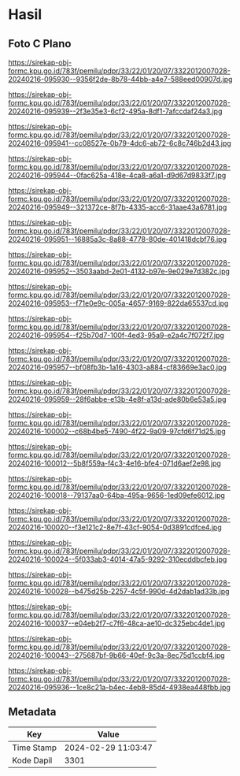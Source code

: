# Hasil

## Foto C Plano

https://sirekap-obj-formc.kpu.go.id/783f/pemilu/pdpr/33/22/01/20/07/3322012007028-20240216-095930--9356f2de-8b78-44bb-a4e7-588eed00907d.jpg

https://sirekap-obj-formc.kpu.go.id/783f/pemilu/pdpr/33/22/01/20/07/3322012007028-20240216-095939--2f3e35e3-6cf2-495a-8df1-7afccdaf24a3.jpg

https://sirekap-obj-formc.kpu.go.id/783f/pemilu/pdpr/33/22/01/20/07/3322012007028-20240216-095941--cc08527e-0b79-4dc6-ab72-6c8c746b2d43.jpg

https://sirekap-obj-formc.kpu.go.id/783f/pemilu/pdpr/33/22/01/20/07/3322012007028-20240216-095944--0fac625a-418e-4ca8-a6a1-d9d67d9833f7.jpg

https://sirekap-obj-formc.kpu.go.id/783f/pemilu/pdpr/33/22/01/20/07/3322012007028-20240216-095949--321372ce-8f7b-4335-acc6-31aae43a6781.jpg

https://sirekap-obj-formc.kpu.go.id/783f/pemilu/pdpr/33/22/01/20/07/3322012007028-20240216-095951--16885a3c-8a88-4778-80de-401418dcbf76.jpg

https://sirekap-obj-formc.kpu.go.id/783f/pemilu/pdpr/33/22/01/20/07/3322012007028-20240216-095952--3503aabd-2e01-4132-b97e-9e029e7d382c.jpg

https://sirekap-obj-formc.kpu.go.id/783f/pemilu/pdpr/33/22/01/20/07/3322012007028-20240216-095953--f71e0e9c-005a-4657-9169-822da65537cd.jpg

https://sirekap-obj-formc.kpu.go.id/783f/pemilu/pdpr/33/22/01/20/07/3322012007028-20240216-095954--f25b70d7-100f-4ed3-95a9-e2a4c7f072f7.jpg

https://sirekap-obj-formc.kpu.go.id/783f/pemilu/pdpr/33/22/01/20/07/3322012007028-20240216-095957--bf08fb3b-1a16-4303-a884-cf83669e3ac0.jpg

https://sirekap-obj-formc.kpu.go.id/783f/pemilu/pdpr/33/22/01/20/07/3322012007028-20240216-095959--28f6abbe-e13b-4e8f-a13d-ade80b6e53a5.jpg

https://sirekap-obj-formc.kpu.go.id/783f/pemilu/pdpr/33/22/01/20/07/3322012007028-20240216-100002--c68b4be5-7490-4f22-9a09-97cfd6f71d25.jpg

https://sirekap-obj-formc.kpu.go.id/783f/pemilu/pdpr/33/22/01/20/07/3322012007028-20240216-100012--5b8f559a-f4c3-4e16-bfe4-071d6aef2e98.jpg

https://sirekap-obj-formc.kpu.go.id/783f/pemilu/pdpr/33/22/01/20/07/3322012007028-20240216-100018--79137aa0-64ba-495a-9656-1ed09efe6012.jpg

https://sirekap-obj-formc.kpu.go.id/783f/pemilu/pdpr/33/22/01/20/07/3322012007028-20240216-100020--f3e121c2-8e7f-43cf-9054-0d3891cdfce4.jpg

https://sirekap-obj-formc.kpu.go.id/783f/pemilu/pdpr/33/22/01/20/07/3322012007028-20240216-100024--5f033ab3-4014-47a5-9292-310ecddbcfeb.jpg

https://sirekap-obj-formc.kpu.go.id/783f/pemilu/pdpr/33/22/01/20/07/3322012007028-20240216-100028--b475d25b-2257-4c5f-990d-4d2dab1ad33b.jpg

https://sirekap-obj-formc.kpu.go.id/783f/pemilu/pdpr/33/22/01/20/07/3322012007028-20240216-100037--e04eb2f7-c7f6-48ca-ae10-dc325ebc4de1.jpg

https://sirekap-obj-formc.kpu.go.id/783f/pemilu/pdpr/33/22/01/20/07/3322012007028-20240216-100043--275687bf-9b66-40ef-9c3a-8ec75d1ccbf4.jpg

https://sirekap-obj-formc.kpu.go.id/783f/pemilu/pdpr/33/22/01/20/07/3322012007028-20240216-095936--1ce8c21a-b4ec-4eb8-85d4-4938ea448fbb.jpg


## Metadata

| Key        | Value               |
| ---------- | ------------------- |
| Time Stamp | 2024-02-29 11:03:47 |
| Kode Dapil | 3301                |



